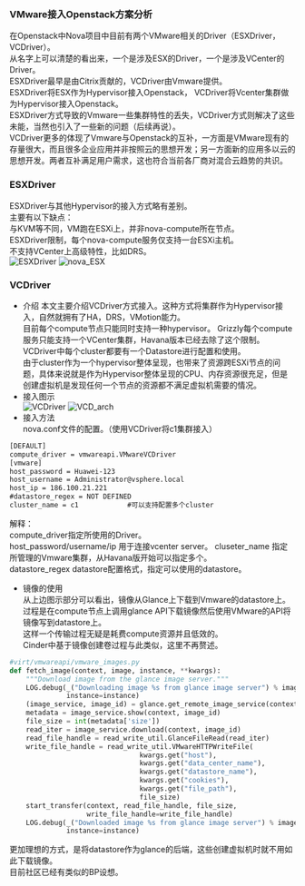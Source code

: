 ### VMware接入Openstack方案分析  
在Openstack中Nova项目中目前有两个VMware相关的Driver（ESXDriver，VCDriver）。  
从名字上可以清楚的看出来，一个是涉及ESX的Driver，一个是涉及VCenter的Driver。  
ESXDriver最早是由Citrix贡献的，VCDriver由Vmware提供。  
ESXDriver将ESX作为Hypervisor接入Openstack， VCDriver将Vcenter集群做为Hypervisor接入Openstack。  
ESXDriver方式导致的Vmware一些集群特性的丢失，VCDriver方式则解决了这些未能，当然也引入了一些新的问题（后续再说）。  
VCDriver更多的体现了Vmware与Openstack的互补，一方面是VMware现有的存量很大，而且很多企业应用并非按照云的思想开发；另一方面新的应用多以云的思想开发。两者互补满足用户需求，这也符合当前各厂商对混合云趋势的共识。  

### ESXDriver    
ESXDriver与其他Hypervisor的接入方式略有差别。  
主要有以下缺点：  
与KVM等不同，VM跑在ESXi上，并非nova-compute所在节点。  
ESXDriver限制，每个nova-compute服务仅支持一台ESXi主机。    
不支持VCenter上高级特性，比如DRS。   
![ESXDriver](http://openstack-huawei.github.io/images/blog/openstack-vsphere/image007.png)
![nova_ESX](http://openstack-huawei.github.io/images/blog/openstack-vsphere/image009.png)
### VCDriver 
+ 介绍
本文主要介绍VCDriver方式接入。这种方式将集群作为Hypervisor接入，自然就拥有了HA，DRS，VMotion能力。      
目前每个compute节点只能同时支持一种hypervisor。
Grizzly每个compute服务只能支持一个VCenter集群，Havana版本已经去除了这个限制。  
VCDriver中每个cluster都要有一个Datastore进行配置和使用。  
由于cluster作为一个hypervisor整体呈现，也带来了资源跨ESXi节点的问题，具体来说就是作为Hypervisor整体呈现的CPU、内存资源很充足，但是创建虚拟机是发现任何一个节点的资源都不满足虚拟机需要的情况。    
+ 接入图示  
![VCDriver](http://openstack-huawei.github.io/images/blog/openstack-vsphere/image011.png)
![VCD_arch](http://varchitectthoughts.files.wordpress.com/2013/06/vsphere-with-nova-arch.jpeg)
+ 接入方法  
nova.conf文件的配置。（使用VCDriver将c1集群接入）  
```xml
[DEFAULT]  
compute_driver = vmwareapi.VMwareVCDriver  
[vmware]  
host_password = Huawei-123  
host_username = Administrator@vsphere.local  
host_ip = 186.100.21.221  
#datastore_regex = NOT DEFINED  
cluster_name = c1            #可以支持配置多个cluster   
```
解释：  
compute_driver指定所使用的Driver。  
host_password/username/ip 用于连接vcenter server。
cluseter_name 指定所管理的Vmware集群，从Havana版开始可以指定多个。    
datastore_regex datastore配置格式，指定可以使用的datastore。  

+ 镜像的使用  
从上边图示部分可以看出，镜像从Glance上下载到Vmware的datastore上。  
过程是在compute节点上调用glance API下载镜像然后使用VMware的API将镜像写到datastore上。  
这样一个传输过程无疑是耗费compute资源并且低效的。  
Cinder中基于镜像创建卷过程与此类似，这里不再赘述。  
```python
#virt/vmwareapi/vmware_images.py
def fetch_image(context, image, instance, **kwargs):
    """Download image from the glance image server."""
    LOG.debug(_("Downloading image %s from glance image server") % image,
              instance=instance)
    (image_service, image_id) = glance.get_remote_image_service(context, image)
    metadata = image_service.show(context, image_id)
    file_size = int(metadata['size'])
    read_iter = image_service.download(context, image_id)
    read_file_handle = read_write_util.GlanceFileRead(read_iter)
    write_file_handle = read_write_util.VMwareHTTPWriteFile(
                                kwargs.get("host"),
                                kwargs.get("data_center_name"),
                                kwargs.get("datastore_name"),
                                kwargs.get("cookies"),
                                kwargs.get("file_path"),
                                file_size)
    start_transfer(context, read_file_handle, file_size,
                   write_file_handle=write_file_handle)
    LOG.debug(_("Downloaded image %s from glance image server") % image,
              instance=instance)
```
更加理想的方式，是将datastore作为glance的后端，这些创建虚拟机时就不用如此下载镜像。  
目前社区已经有类似的BP设想。  
